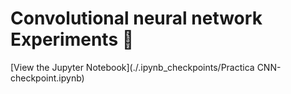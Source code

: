 # Convolutional neural network Experiments 🧪
[View the Jupyter Notebook](./.ipynb_checkpoints/Practica CNN-checkpoint.ipynb)

